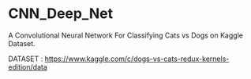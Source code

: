 # CNN_Deep_Net
A Convolutional Neural Network For Classifying Cats vs Dogs on Kaggle Dataset.

DATASET : https://www.kaggle.com/c/dogs-vs-cats-redux-kernels-edition/data
